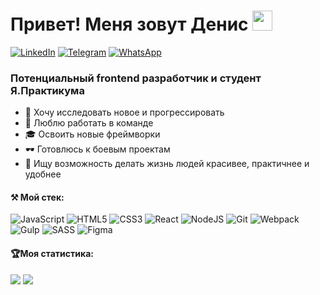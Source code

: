 <h1>Привет! Меня зовут Денис 
<img src="https://github.com/blackcater/blackcater/raw/main/images/Hi.gif" height="32"/></h1>

[![LinkedIn](https://img.shields.io/badge/linkedin-%230077B5.svg?style=for-the-badge&logo=linkedin&logoColor=white)](https://www.linkedin.com/in/gabbasovden)
[![Telegram](https://img.shields.io/badge/Telegram-2CA5E0?style=for-the-badge&logo=telegram&logoColor=white)](http://t.me/denis_gabbasov730)
[![WhatsApp](https://img.shields.io/badge/WhatsApp-25D366?style=for-the-badge&logo=whatsapp&logoColor=white)](https://wa.me/qr/ICNSYNSNGW2BJ1)

<h3>Потенциальный frontend разработчик и студент Я.Практикума</h3>

- 🔭 Хочу исследовать новое и прогрессировать
- 👯 Люблю работать в команде
- 🎓 Освоить новые фреймворки
- 🕶 Готовлюсь к боевым проектам
- 🧸 Ищу возможность делать жизнь людей красивее, практичнее и удобнее

<h4>⚒ Мой стек:</h4>

![JavaScript](https://img.shields.io/badge/javascript-%23323330.svg?style=for-the-badge&logo=javascript&logoColor=%23F7DF1E)
![HTML5](https://img.shields.io/badge/html5-%23E34F26.svg?style=for-the-badge&logo=html5&logoColor=white)
![CSS3](https://img.shields.io/badge/css3-%231572B6.svg?style=for-the-badge&logo=css3&logoColor=white)
![React](https://img.shields.io/badge/react-%2320232a.svg?style=for-the-badge&logo=react&logoColor=%2361DAFB)
![NodeJS](https://img.shields.io/badge/node.js-6DA55F?style=for-the-badge&logo=node.js&logoColor=white)
![Git](https://img.shields.io/badge/git-%23F05033.svg?style=for-the-badge&logo=git&logoColor=white)
![Webpack](https://img.shields.io/badge/webpack-%238DD6F9.svg?style=for-the-badge&logo=webpack&logoColor=black)
![Gulp](https://img.shields.io/badge/GULP-%23CF4647.svg?style=for-the-badge&logo=gulp&logoColor=white)
![SASS](https://img.shields.io/badge/SASS-hotpink.svg?style=for-the-badge&logo=SASS&logoColor=white)
![Figma](https://img.shields.io/badge/figma-%23F24E1E.svg?style=for-the-badge&logo=figma&logoColor=white)

<h4>🏆Моя статистика:</h4>

![](http://github-profile-summary-cards.vercel.app/api/cards/repos-per-language?username=Denchik730&theme=github_dark)
![](http://github-profile-summary-cards.vercel.app/api/cards/stats?username=Denchik730&theme=github_dark)
